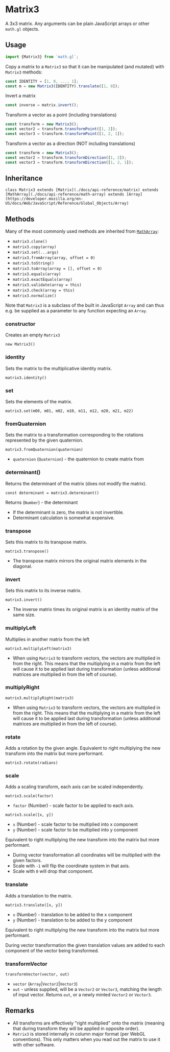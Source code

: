 # Matrix3

A 3x3 matrix. Any arguments can be plain JavaScript arrays or other `math.gl` objects.

## Usage

```js
import {Matrix3} from `math.gl`;
```

Copy a matrix to a `Matrix3` so that it can be manipulated (and mutated) with `Matrix3` methods:

```js
const IDENTITY = [1, 0, ..., 1];
const m = new Matrix3(IDENTITY).translate([1, 0]);
```

Invert a matrix

```js
const inverse = matrix.invert();
```

Transform a vector as a point (including translations)

```js
const transform = new Matrix3();
const vector2 = transform.transformPoint([1, 2]);
const vector3 = transform.transformPoint([1, 2, 1]);
```

Transform a vector as a direction (NOT including translations)

```js
const transform = new Matrix3();
const vector2 = transform.transformDirection([1, 2]);
const vector3 = transform.transformDirection([1, 2, 1]);
```

## Inheritance

`class Matrix3 extends [Matrix](./docs/api-reference/matrix) extends [MathArray](./docs/api-reference/math-array) extends [Array](https://developer.mozilla.org/en-US/docs/Web/JavaScript/Reference/Global_Objects/Array)`

## Methods

Many of the most commonly used methods are inherited from [`MathArray`](./docs/api-reference/math-array.md):

- `matrix3.clone()`
- `matrix3.copy(array)`
- `matrix3.set(...args)`
- `matrix3.fromArray(array, offset = 0)`
- `matrix3.toString()`
- `matrix3.toArray(array = [], offset = 0)`
- `matrix3.equals(array)`
- `matrix3.exactEquals(array)`
- `matrix3.validate(array = this)`
- `matrix3.check(array = this)`
- `matrix3.normalize()`

Note that `Matrix3` is a subclass of the built in JavaScript `Array` and can thus e.g. be supplied as a parameter to any function expecting an `Array`.

### constructor

Creates an empty `Matrix3`

`new Matrix3()`

### identity

Sets the matrix to the multiplicative identity matrix.

`matrix3.identity()`

### set

Sets the elements of the matrix.

`matrix3.set(m00, m01, m02, m10, m11, m12, m20, m21, m22)`

### fromQuaternion

Sets the matrix to a transformation corresponding to the rotations represented by the given quaternion.

`matrix3.fromQuaternion(quaternion)`

- `quaternion` (`Quaternion`) - the quaternion to create matrix from

### determinant()

Returns the determinant of the matrix (does not modify the matrix).

`const determinant = matrix3.determinant()`

Returns (`Number`) - the determinant

- If the determinant is zero, the matrix is not invertible.
- Determinant calculation is somewhat expensive.

### transpose

Sets this matrix to its transpose matrix.

`matrix3.transpose()`

- The transpose matrix mirrors the original matrix elements in the diagonal.

### invert

Sets this matrix to its inverse matrix.

`matrix3.invert()`

- The inverse matrix times its original matrix is an identity matrix of the same size.

### multiplyLeft

Multiplies in another matrix from the left

`matrix3.multiplyLeft(matrix3)`

- When using `Matrix3` to transform vectors, the vectors are multiplied in from the right. This means that the multiplying in a matrix from the left will cause it to be applied last during transformation (unless additional matrices are multiplied in from the left of course).

### multiplyRight

`matrix3.multiplyRight(matrix3)`

- When using `Matrix3` to transform vectors, the vectors are multiplied in from the right. This means that the multiplying in a matrix from the left will cause it to be applied last during transformation (unless additional matrices are multiplied in from the left of course).

### rotate

Adds a rotation by the given angle. Equivalent to right multiplying the new transform into the matrix but more performant.

`matrix3.rotate(radians)`

### scale

Adds a scaling transform, each axis can be scaled independently.

`matrix3.scale(factor)`

- `factor` (Number) - scale factor to be applied to each axis.

`matrix3.scale([x, y])`

- `x` (Number) - scale factor to be multiplied into x component
- `y` (Number) - scale factor to be multiplied into y component

Equivalent to right multiplying the new transform into the matrix but more performant.

- During vector transformation all coordinates will be multiplied with the given factors.
- Scale with `-1` will flip the coordinate system in that axis.
- Scale with `0` will drop that component.

### translate

Adds a translation to the matrix.

`matrix3.translate([x, y])`

- `x` (Number) - translation to be added to the x component
- `y` (Number) - translation to be added to the y component

Equivalent to right multiplying the new transform into the matrix but more performant.

During vector transformation the given translation values are added to each component of the vector being transformed.

### transformVector

`transformVector(vector, out)`

- `vector` (`Array`|`Vector2`|`Vector3`)
- `out` - unless supplied, will be a `Vector2` or `Vector3`, matching the length of input vector.
  Returns `out`, or a newly minted `Vector2` or `Vector3`.

## Remarks

- All transforms are effectively "right multiplied" onto the matrix (meaning that during transform they will be applied in opposite order).
- `Matrix3` is stored internally in column major format (per WebGL conventions). This only matters when you read out the matrix to use it with other software.
